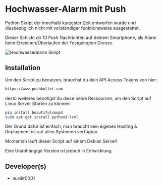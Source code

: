 # Hochwasser-Alarm mit Push

Python Skript der innerhalb kurzester Zeit entworfen wurde und diesbezüglich nicht mit vollständiger funktionsweise ausgestattet.

Dieser Schickt dir 10 Push Nachrichten auf deinem Smartphone, als Alarm beim Erreichen/Überlaufen der Festgelegten Grenze. 

![Hochwasseralarm Skript](https://i.ibb.co/5hzPF1S/hochwasseralarm-in-action.png)

## Installation

Um den Script zu benutzen, brauchst du dein API Access Tokens von hier:

```bash
https://www.pushbullet.com
```
desto weiteres benötigst du diese beide Ressourcen, um den Script auf Linux Server Starten zu können:
```bash
pip install beautifulsoup4
sudo apt-get install python3-lxml
```
Der Grund dafür ist einfach, man braucht kein eigenes Hosting & Deployment ist auf allen Systemen verfügbar. 

Momentan läuft dieser Script auf einem Debian Server!

Eine Unabhängige Version ist jedoch in Entwicklung.

## Developer(s)
- auxii#0001